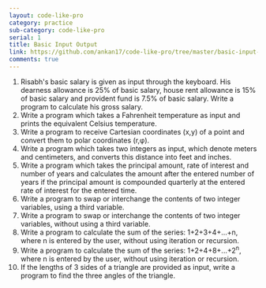 ```yaml
---
layout: code-like-pro
category: practice
sub-category: code-like-pro
serial: 1
title: Basic Input Output
link: https://github.com/ankan17/code-like-pro/tree/master/basic-input-output
comments: true
---
```


1. Risabh's basic salary is given as input through the keyboard. His dearness allowance is 25% of basic salary, house rent allowance is 15% of basic salary and provident fund is 7.5% of basic salary. Write a program to calculate his gross salary.
2. Write a program which takes a Fahrenheit temperature as input and prints the equivalent Celsius temperature.
3. Write a program to receive Cartesian coordinates (x,y) of a point and convert them to polar coordinates (r,φ).
4. Write a program which takes two integers as input, which denote meters and centimeters, and converts this distance into feet and inches.
5. Write a program which takes the principal amount, rate of interest and number of years and calculates the amount after the entered number of years if the principal amount is compounded quarterly at the entered rate of interest for the entered time.
6. Write a program to swap or interchange the contents of two integer variables, using a third variable.
7. Write a program to swap or interchange the contents of two integer variables, without using a third variable.
8. Write a program to calculate the sum of the series: 1+2+3+4+...+n, where n is entered by the user, without using iteration or recursion.
9. Write a program to calculate the sum of the series: 1+2+4+8+...+2<sup>n</sup>, where n is entered by the user, without using iteration or recursion.
10. If the lengths of 3 sides of a triangle are provided as input, write a program to find the three angles of the triangle.
